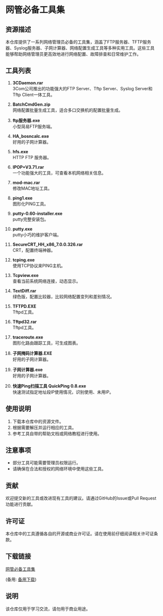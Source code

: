 # 网管必备工具集

## 资源描述

本仓库提供了一系列网络管理员必备的工具集，涵盖了FTP服务器、TFTP服务器、Syslog服务器、子网计算器、网络配置生成工具等多种实用工具。这些工具能够帮助网络管理员更高效地进行网络配置、故障排查和日常维护工作。

## 工具列表

1. **3CDaemon.rar**  
   3Com公司推出的功能强大的FTP Server、Tftp Server、Syslog Server和Tftp Client一体工具。

2. **BatchCmdGen.zip**  
   网络配置批量生成工具，适合多口交换机的配置批量生成。

3. **ftp服务器.exe**  
   小型简易FTP服务端。

4. **HA_bosncalc.exe**  
   好用的子网计算器。

5. **hfs.exe**  
   HTTP FTP 服务器。

6. **IPOP+V3.71.rar**  
   一个功能强大的工具，可查看本机网络相关信息。

7. **mod-mac.rar**  
   修改MAC地址工具。

8. **ping1.exe**  
   图形化PING工具。

9. **putty-0.60-installer.exe**  
   putty完整安装包。

10. **putty.exe**  
   putty小巧的维护客户端。

11. **SecureCRT_HH_x86_7.0.0.326.rar**  
   CRT，配置终端神器。

12. **tcping.exe**  
   使用TCP协议来PING主机。

13. **Tcpview.exe**  
   查看当前系统网络连接，动态显示。

14. **TextDiff.rar**  
   绿色版，配置比较器，比较网络配置变列和差别情况。

15. **TFTPD.EXE**  
   Tftpd工具。

16. **Tftpd32.rar**  
   Tftpd工具。

17. **traceroute.exe**  
   图形化路由跟踪工具，可生成图表。

18. **子网掩码计算器.EXE**  
   好用的子网计算器。

19. **子网计算器.exe**  
   好用的子网计算器。

20. **快速Ping扫描工具 QuickPing 0.8.exe**  
   快速测试指定地址段IP使用情况，识别使用、未用IP。

## 使用说明

1. 下载本仓库中的资源文件。
2. 根据需要解压并运行相应的工具。
3. 参考工具自带的帮助文档或网络教程进行使用。

## 注意事项

- 部分工具可能需要管理员权限运行。
- 请确保在合法和授权的网络环境中使用这些工具。

## 贡献

欢迎提交新的工具或改进现有工具的建议。请通过GitHub的Issue或Pull Request功能进行贡献。

## 许可证

本仓库中的工具遵循各自的开源或商业许可证。请在使用前仔细阅读相关许可证条款。

## 下载链接
[网管必备工具集](https://pan.quark.cn/s/8d18f653f19b) 

(备用: [备用下载](https://pan.baidu.com/s/1nUMaFq5QMXsPUsmMRX1oWA?pwd=1234))

## 说明

该仓库仅用于学习交流，请勿用于商业用途。
